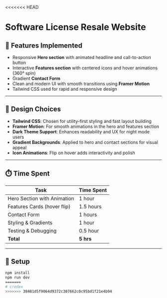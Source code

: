 <<<<<<< HEAD
# Software License Resale Website

## 🧩 Features Implemented

- Responsive **Hero section** with animated headline and call-to-action button
- Interactive **Features section** with centered icons and hover animations (360° spin)
- Gradient **Contact Form**
- Clean and modern UI with smooth transitions using **Framer Motion**
- Tailwind CSS used for rapid and responsive design

---

## 🎨 Design Choices

- **Tailwind CSS**: Chosen for utility-first styling and fast layout building
- **Framer Motion**: For smooth animations in the hero and features section
- **Dark Theme Support**: Enhances readability and UX for night mode users
- **Gradient Backgrounds**: Applied to hero and contact sections for visual appeal
- **Icon Animations**: Flip on hover adds interactivity and polish

---

## ⏱️ Time Spent

| Task                          | Time Spent |
|------------------------------|------------|
| Hero Section with Animation  | 1 hour     |
| Features Cards (hover flip)  | 1.5 hours  |
| Contact Form                 | 1 hours    |
| Styling & Gradients          | 1 hour     |
| Testing & Debugging          | 0.5 hour   |
| **Total**                    | **5 hrs**  |

---

## 🚀 Setup

```bash
npm install
npm run dev
=======
# credex
>>>>>>> 38481d5f9064d9372c307662c0c95bd1f21e4b94
